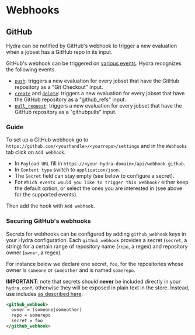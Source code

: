 # Webhooks

## GitHub
Hydra can be notified by GitHub's webhook to trigger a new evaluation when a
jobset has a GitHub repo in its input.

GitHub's webhook can be triggered on [various events](https://docs.github.com/en/developers/webhooks-and-events/webhooks/webhook-events-and-payloads). Hydra recognizes the following events.

 - [`push`](https://docs.github.com/en/developers/webhooks-and-events/webhooks/webhook-events-and-payloads#push): triggers a new evaluation for every jobset that have the GitHub repository as a "Git Checkout" input.
 - [`create`](https://docs.github.com/en/developers/webhooks-and-events/webhooks/webhook-events-and-payloads#create) and [`delete`](https://docs.github.com/en/developers/webhooks-and-events/webhooks/webhook-events-and-payloads#deleta): triggers a new evaluation for every jobset that have the GitHub repository as a "github_refs" input.
 - [`pull_request`](https://docs.github.com/en/developers/webhooks-and-events/webhooks/webhook-events-and-payloads#pull_request): triggers a new evaluation for every jobset that have the GitHub repository as a "githubpulls" input.

### Guide

To set up a GitHub webhook go to `https://github.com/<yourhandle>/<yourrepo>/settings` and in the `Webhooks` tab
click on `Add webhook`.

- In `Payload URL` fill in `https://<your-hydra-domain>/api/webhook-github`.
- In `Content type` switch to `application/json`.
- The `Secret` field can stay empty (see below to configure a secret).
- For `Which events would you like to trigger this webhook?` either keep the default option, or select the ones you are interested in (see above for the supported events).

Then add the hook with `Add webhook`.

### Securing GitHub's webhooks
Secrets for webhooks can be configured by adding `github_webhook` keys in your Hydra configuration.
Each `github_webhook` provides a secret (`secret`, a string) for a certain range of repository name (`repo`, a regex) and repository owner (`owner`, a regex).

For instance below we declare one secret, `foo`, for the repositories whose owner is `someone` or `someother` and is named `somerepo`.

**IMPORTANT**: note that secrets should **never** be included directly in your `hydra.conf`, otherwise they will be exposed in plain text in the store. Instead, use includes [as described here](./configuration.html#including-files).

```xml
<github_webhook>
  owner = (someone|someother)
  repo = somerepo
  secret = foo
</github_webhook>
```

